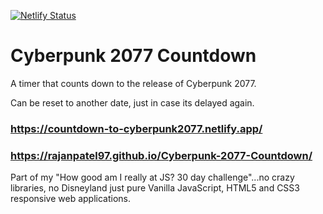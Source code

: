 [![Netlify Status](https://api.netlify.com/api/v1/badges/1487a76a-1d6a-402a-b19b-fd3ba7d4951f/deploy-status)](https://app.netlify.com/sites/countdown-to-cyberpunk2077/deploys)

# Cyberpunk 2077 Countdown
A timer that counts down to the release of Cyberpunk 2077.

Can be reset to another date, just in case its delayed again.

### https://countdown-to-cyberpunk2077.netlify.app/

### https://rajanpatel97.github.io/Cyberpunk-2077-Countdown/

Part of my "How good am I really at JS? 30 day challenge"...no crazy libraries, no Disneyland just pure Vanilla JavaScript, HTML5 and CSS3 responsive web applications.
